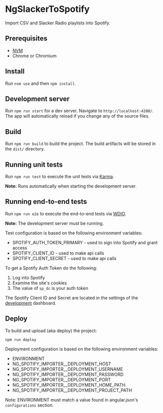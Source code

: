 # NgSlackerToSpotify

Import CSV and Slacker Radio playlists into Spotify.

## Prerequisites

- [NVM](https://github.com/nvm-sh/nvm#installing-and-updating)
- Chrome or Chromium

## Install

Run `nvm use` and then `npm install`.

## Development server

Run `npm run start` for a dev server. Navigate to `http://localhost:4200/`. The app will automatically reload if you change any of the source files.

## Build

Run `npm run build` to build the project. The build artifacts will be stored in the `dist/` directory.

## Running unit tests

Run `npm run test` to execute the unit tests via [Karma](https://karma-runner.github.io).

**Note:** Runs automatically when starting the development server.

## Running end-to-end tests

Run `npm run e2e` to execute the end-to-end tests via [WDIO](http://webdriver.io).

**Note:** The development server must be running.

Test configuration is based on the following environment variables:

- SPOTIFY_AUTH_TOKEN_PRIMARY - used to sign into Spotify and grant access
- SPOTIFY_CLIENT_ID - used to make api calls
- SPOTIFY_CLIENT_SECRET - used to make api calls

To get a Spotify Auth Token do the following:

1. Log into Spotify
1. Examine the site's cookies
1. The value of `sp_dc` is your auth token

The Spotify Client ID and Secret are located in the settings of the [development](https://developer.spotify.com/) dashboard.

## Deploy

To build and upload (aka deploy) the project:

```shell
npm run deploy
```

Deployment configuration is based on the following environment variables:

- ENVIRONMENT
- NG_SPOTIFY_IMPORTER\_\_DEPLOYMENT_HOST
- NG_SPOTIFY_IMPORTER\_\_DEPLOYMENT_USERNAME
- NG_SPOTIFY_IMPORTER\_\_DEPLOYMENT_PASSWORD
- NG_SPOTIFY_IMPORTER\_\_DEPLOYMENT_PORT
- NG_SPOTIFY_IMPORTER\_\_DEPLOYMENT_HOME_PATH
- NG_SPOTIFY_IMPORTER\_\_DEPLOYMENT_PROJECT_PATH

Note: ENVIRONMENT must match a value found in angular.json's `configurations` section.
